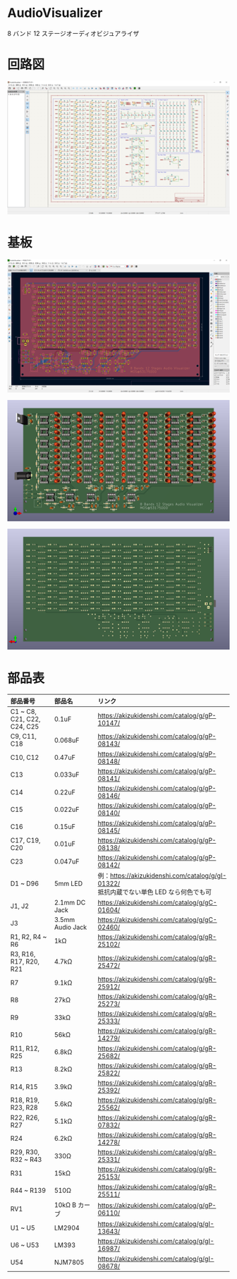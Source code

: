 # AudioVisualizer
8 バンド 12 ステージオーディオビジュアライザ


# 回路図

![image](./img/Schematic_image.png)

# 基板

![image](./img/PCB_Editor_image.png)

![image](./img/PCB_3D_image_f.png)

![image](./img/PCB_3D_image_b.png)

# 部品表

| 部品番号 | 部品名 | リンク |
|:----|:----|:----|
| C1 ~ C8, C21, C22, C24, C25 | 0.1uF | <https://akizukidenshi.com/catalog/g/gP-10147/> |
| C9, C11, C18 | 0.068uF | <https://akizukidenshi.com/catalog/g/gP-08143/> |
| C10, C12 | 0.47uF | <https://akizukidenshi.com/catalog/g/gP-08148/> |
| C13 | 0.033uF | <https://akizukidenshi.com/catalog/g/gP-08141/> |
| C14 | 0.22uF | <https://akizukidenshi.com/catalog/g/gP-08146/> |
| C15 | 0.022uF | <https://akizukidenshi.com/catalog/g/gP-08140/> |
| C16 | 0.15uF | <https://akizukidenshi.com/catalog/g/gP-08145/> |
| C17, C19, C20 | 0.01uF | <https://akizukidenshi.com/catalog/g/gP-08138/> |
| C23 | 0.047uF | <https://akizukidenshi.com/catalog/g/gP-08142/> |
| D1 ~ D96 | 5mm LED | 例：<https://akizukidenshi.com/catalog/g/gI-01322/></br>抵抗内蔵でない単色 LED なら何色でも可 |
| J1, J2 | 2.1mm DC Jack | <https://akizukidenshi.com/catalog/g/gC-01604/> |
| J3 | 3.5mm Audio Jack | <https://akizukidenshi.com/catalog/g/gC-02460/> |
| R1, R2, R4 ~ R6 | 1kΩ | <https://akizukidenshi.com/catalog/g/gR-25102/> |
| R3, R16, R17, R20, R21 | 4.7kΩ | <https://akizukidenshi.com/catalog/g/gR-25472/> |
| R7 | 9.1kΩ | <https://akizukidenshi.com/catalog/g/gR-25912/> |
| R8 | 27kΩ | <https://akizukidenshi.com/catalog/g/gR-25273/> |
| R9 | 33kΩ | <https://akizukidenshi.com/catalog/g/gR-25333/> |
| R10 | 56kΩ | <https://akizukidenshi.com/catalog/g/gR-14279/> |
| R11, R12, R25 | 6.8kΩ | <https://akizukidenshi.com/catalog/g/gR-25682/> |
| R13 | 8.2kΩ | <https://akizukidenshi.com/catalog/g/gR-25822/> |
| R14, R15 | 3.9kΩ | <https://akizukidenshi.com/catalog/g/gR-25392/> |
| R18, R19, R23, R28 | 5.6kΩ | <https://akizukidenshi.com/catalog/g/gR-25562/> |
| R22, R26, R27 | 5.1kΩ | <https://akizukidenshi.com/catalog/g/gR-07832/> |
| R24 | 6.2kΩ | <https://akizukidenshi.com/catalog/g/gR-14278/> |
| R29, R30, R32 ~ R43 | 330Ω | <https://akizukidenshi.com/catalog/g/gR-25331/> |
| R31 | 15kΩ | <https://akizukidenshi.com/catalog/g/gR-25153/> |
| R44 ~ R139 | 510Ω | <https://akizukidenshi.com/catalog/g/gR-25511/> |
| RV1 | 10kΩ B カーブ | <https://akizukidenshi.com/catalog/g/gP-06110/> |
| U1 ~ U5 | LM2904 | <https://akizukidenshi.com/catalog/g/gI-13643/> |
| U6 ~ U53 | LM393 | <https://akizukidenshi.com/catalog/g/gI-16987/> |
| U54 | NJM7805 | <https://akizukidenshi.com/catalog/g/gI-08678/> |

